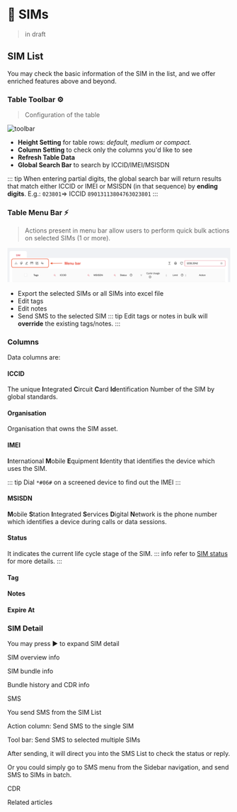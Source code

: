 # 📶 SIMs
> in draft


## SIM List

You may check the basic information of the SIM in the list, and we offer enriched features above and beyond.

### Table Toolbar ⚙️
> Configuration of the table

![toolbar](/toolbar.png)

* **Height Setting** for table rows: _default, medium or compact._
* **Column Setting** to check only the columns you'd like to see
* **Refresh Table Data**
* **Global Search Bar** to search by ICCID/IMEI/MSISDN

::: tip 
When entering partial digits, the global search bar will return results that match either ICCID or IMEI or MSISDN (in that sequence) by **ending digits**.
E.g.: `023801`=> ICCID `89013113804763023801`
:::

### Table Menu Bar ⚡️
> Actions present in menu bar allow users to perform quick bulk actions on selected SIMs (1 or more).

![menubar](/menubar.png)

* Export the selected SIMs or all SIMs into excel file
* Edit tags
* Edit notes
* Send SMS to the selected SIM
::: tip
Edit tags or notes in bulk will **override** the existing tags/notes.
:::

### Columns
Data columns are:
#### ICCID
The unique **I**ntegrated **C**ircuit **C**ard **Id**entification Number of the SIM by global standards.

#### Organisation
Organisation that owns the SIM asset.


#### IMEI
**I**nternational **M**obile **E**quipment **I**dentity that identifies the device which uses the SIM.

::: tip
Dial `*#06#` on a screened device to find out the IMEI
:::



#### MSISDN
**M**obile **S**tation **I**ntegrated **S**ervices **D**igital **N**etwork is the phone number which identifies a device during calls or data sessions.


#### Status
It indicates the current life cycle stage of the SIM.
::: info
refer to [SIM status](/guide/simstatus) for more details.
:::


#### Tag
#### Notes
#### Expire At




### SIM Detail
You may press ▶ to expand SIM detail

SIM overview info

SIM bundle info

Bundle history and CDR info

SMS

You send SMS from the SIM List

Action column: Send SMS to the single SIM

Tool bar: Send SMS to selected multiple SIMs

After sending, it will direct you into the SMS List to check the status or reply.

Or you could simply go to SMS menu from the Sidebar navigation, and send SMS to SIMs in batch.

CDR

Related articles
